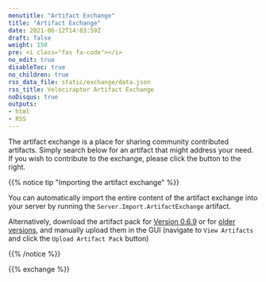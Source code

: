 ```yaml
---
menutitle: "Artifact Exchange"
title: "Artifact Exchange"
date: 2021-06-12T14:03:59Z
draft: false
weight: 150
pre: <i class="fas fa-code"></i>
no_edit: true
disableToc: true
no_children: true
rss_data_file: static/exchange/data.json
rss_title: Velociraptor Artifact Exchange
noDisqus: true
outputs:
- html
- RSS
---
```


The artifact exchange is a place for sharing community contributed
artifacts. Simply search below for an artifact that might address
your need. If you wish to contribute to the exchange, please click the
button to the right.

{{% notice tip "Importing the artifact exchange" %}}

You can automatically import the entire content of the artifact
exchange into your server by running the
`Server.Import.ArtifactExchange` artifact.

Alternatively, download the artifact pack for [Version
0.6.9](https://github.com/Velocidex/velociraptor-docs/raw/gh-pages/exchange/artifact_exchange_v2.zip) or for [older
versions](https://github.com/Velocidex/velociraptor-docs/raw/gh-pages/exchange/artifact_exchange.zip), and manually upload
them in the GUI (navigate to `View Artifacts` and click the `Upload
Artifact Pack` button)

{{% /notice %}}

{{% exchange %}}
